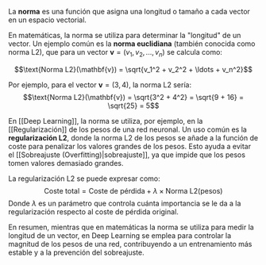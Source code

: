 La **norma** es una función que asigna una longitud o tamaño a cada vector en un espacio vectorial. 

En matemáticas, la norma se utiliza para determinar la "longitud" de un vector. Un ejemplo común es la **norma euclidiana** (también conocida como norma L2), que para un vector $\mathbf{v} = (v_1, v_2, ..., v_n)$ se calcula como:

$$\text{Norma L2}(\mathbf{v}) = \sqrt{v_1^2 + v_2^2 + \ldots + v_n^2}$$


Por ejemplo, para el vector $\mathbf{v} = (3, 4)$, la norma L2 sería:
$$\text{Norma L2}(\mathbf{v}) = \sqrt{3^2 + 4^2} = \sqrt{9 + 16} = \sqrt{25} = 5$$

En [[Deep Learning]], la norma se utiliza, por ejemplo, en la [[Regularización]] de los pesos de una red neuronal. Un uso común es la $\textbf{regularización L2}$, donde la norma L2 de los pesos se añade a la función de coste para penalizar los valores grandes de los pesos. Esto ayuda a evitar el [[Sobreajuste (Overfitting)|sobreajuste]], ya que impide que los pesos tomen valores demasiado grandes.

La regularización L2 se puede expresar como:
$$
\text{Coste total} = \text{Coste de pérdida} + \lambda \times \text{Norma L2}(\text{pesos})
$$
Donde $\lambda$ es un parámetro que controla cuánta importancia se le da a la regularización respecto al coste de pérdida original.

En resumen, mientras que en matemáticas la norma se utiliza para medir la longitud de un vector, en Deep Learning se emplea para controlar la magnitud de los pesos de una red, contribuyendo a un entrenamiento más estable y a la prevención del sobreajuste.
